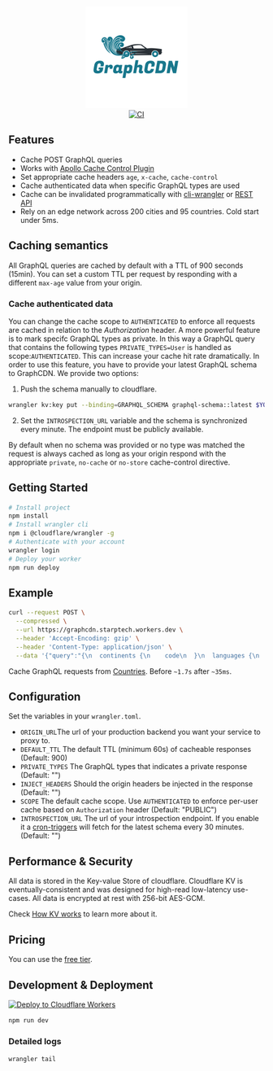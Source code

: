 <div align="center">
  <img src="logo.png" alt="graphcdn" />
</div>

<div align="center">
  <a href="https://github.com/StarpTech/GraphCDN/actions?query=workflow%3Aci">
    <img src="https://github.com/StarpTech/GraphCDN/actions/workflows/ci.yml/badge.svg?event=push" alt="CI" />
  </a>
</div>

## Features

- Cache POST GraphQL queries
- Works with [Apollo Cache Control Plugin](https://www.apollographql.com/docs/apollo-server/performance/caching)
- Set appropriate cache headers `age`, `x-cache`, `cache-control`
- Cache authenticated data when specific GraphQL types are used
- Cache can be invalidated programmatically with [cli-wrangler](https://developers.cloudflare.com/workers/cli-wrangler) or [REST API](https://api.cloudflare.com/#workers-kv-namespace-delete-key-value-pair)
- Rely on an edge network across 200 cities and 95 countries. Cold start under 5ms.

## Caching semantics

All GraphQL queries are cached by default with a TTL of 900 seconds (15min). You can set a custom TTL per request by responding with a different `max-age` value from your origin.

### Cache authenticated data

You can change the cache scope to `AUTHENTICATED` to enforce all requests are cached in relation to the _Authorization_ header.
A more powerful feature is to mark specifc GraphQL types as private. In this way a GraphQL query that contains the following types `PRIVATE_TYPES=User` is handled as scope:`AUTHENTICATED`. This can increase your cache hit rate dramatically. In order to use this feature, you have to provide your latest GraphQL schema to GraphCDN. We provide two options:

1. Push the schema manually to cloudflare.

```sh
wrangler kv:key put --binding=GRAPHQL_SCHEMA graphql-schema::latest $YOUR_SCHEMA_STRING
```

2. Set the `INTROSPECTION_URL` variable and the schema is synchronized every minute. The endpoint must be publicly available.

By default when no schema was provided or no type was matched the request is always cached as long as your origin respond with the appropriate `private`, `no-cache` or `no-store` cache-control directive.

## Getting Started

```sh
# Install project
npm install
# Install wrangler cli
npm i @cloudflare/wrangler -g
# Authenticate with your account
wrangler login
# Deploy your worker
npm run deploy
```

## Example

```sh
curl --request POST \
  --compressed \
  --url https://graphcdn.starptech.workers.dev \
  --header 'Accept-Encoding: gzip' \
  --header 'Content-Type: application/json' \
  --data '{"query":"{\n  continents {\n    code\n  }\n  languages {\n    name\n  }\n}"}'
```

Cache GraphQL requests from [Countries](https://countries.trevorblades.com/). Before `~1.7s` after `~35ms`.

## Configuration

Set the variables in your `wrangler.toml`.

- `ORIGIN_URL`The url of your production backend you want your service to proxy to.
- `DEFAULT_TTL` The default TTL (minimum 60s) of cacheable responses (Default: 900)
- `PRIVATE_TYPES` The GraphQL types that indicates a private response (Default: "")
- `INJECT_HEADERS` Should the origin headers be injected in the response (Default: "")
- `SCOPE` The default cache scope. Use `AUTHENTICATED` to enforce per-user cache based on `Authorization` header (Default: "PUBLIC")
- `INTROSPECTION_URL` The url of your introspection endpoint. If you enable it a [cron-triggers](https://developers.cloudflare.com/workers/platform/cron-triggers) will fetch for the latest schema every 30 minutes. (Default: "")

## Performance & Security

All data is stored in the Key-value Store of cloudflare. Cloudflare KV is eventually-consistent and was designed for high-read low-latency use-cases. All data is encrypted at rest with 256-bit AES-GCM.

Check [How KV works](https://developers.cloudflare.com/workers/learning/how-kv-works) to learn more about it.

## Pricing

You can use the [free tier](https://developers.cloudflare.com/workers/platform/limits#worker-limits).

## Development & Deployment

[![Deploy to Cloudflare Workers](https://deploy.workers.cloudflare.com/button)](https://deploy.workers.cloudflare.com/?url=https://github.com/StarpTech/GraphCDN)

```sh
npm run dev
```

### Detailed logs

```sh
wrangler tail
```
